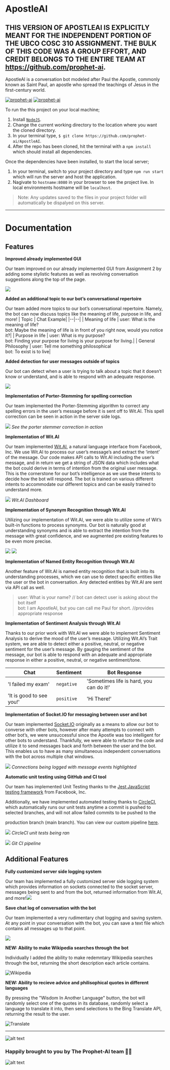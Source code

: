 # ApostleAI

## THIS VERSION OF APOSTLEAI IS EXPLICITLY MEANT FOR THE INDEPENDENT PORTION OF THE UBCO COSC 310 ASSIGNMENT. THE BULK OF THIS CODE WAS A GROUP EFFORT, AND CREDIT BELONGS TO THE ENTIRE TEAM AT https://github.com/prophet-ai.

ApostleAI is a conversation bot modeled after Paul the Apostle, commonly known as Saint Paul, an apostle who spread the teachings of Jesus in the first-century world.

[![prophet-ai](https://circleci.com/gh/prophet-ai/ApostleAI/tree/automatic-unit-testing.svg?style=shield)](https://circleci.com/gh/prophet-ai/ApostleAI)
[![prophet-ai](https://circleci.com/gh/prophet-ai/ApostleAI/tree/automatic-unit-testing.svg?style=svg)](https://circleci.com/gh/prophet-ai/ApostleAI)

To run the this project on your local machine;
1. Install [`NodeJS`](https://nodejs.org/en/download/).
2. Change the current working directory to the location where you want the cloned directory.
3. In your terminal type, `$ git clone https://github.com/prophet-ai/ApostleAI`.
5. After the repo has been cloned, hit the terminal with a `npm install` which should install all dependencies.

Once the dependencies have been installed, to start the local server;
1. In your terminal, switch to your project directory and type `npm run start` which will run the server and host the application.
2. Nagivate to `hostname:8080` in your browser to see the project live. In local environments hostname will be `localhost`.

> Note: Any updates saved to the files in your project folder will automatically be dispalyed on this server.
---
# Documentation

## Features

**Improved already implemented GUI**

Our team improved on our already implemented GUI from Assignment 2 by adding some stylistic features as well as revolving conversation suggestions along the top of the page.

**![](https://lh5.googleusercontent.com/owrMG2ecGGikl0MJm1uH4UFDpf-vaAqNDPvLOtnvqu-VfEB_dEpon4tdSdqPADqZHm1Jerwp0WGmMe1-3rKO3ZhnnGQlIxcxvqROvvfWRPlyvmTANofgPS8xc4uPpubdcsmlJnoL)**

**Added an additional topic to our bot’s conversational repertoire**

Our team added more topics to our bot’s conversational repertoire. Namely, the bot can now discuss topics like the meaning of life, purpose in life, and more!
| Topic | Chat Example|
|--|--|
| Meaning of life | user: What is the meaning of life?<br>bot: Maybe the meaning of life is in front of you right now, would you notice it?|
| Purpose in life | user: What is my purpose? <br>bot: Finding your purpose for living is your purpose for living.|
| General Philosophy | user: Tell me something philosophical <br>bot: To exist is to live|


**Added detection for user messages outside of topics**

Our bot can detect when a user is trying to talk about a topic that it doesn’t know or understand, and is able to respond with an adequate response.

**![](https://lh5.googleusercontent.com/IEIk-leTmoVvWKPtMgS_-k6L6fPL5d4kANB0rcsYMjoSQT-8zV1muMuRHffoXc957Q6fEae7cgQGAIsmcSHbXjEOXJ_ekNNHs6q917OOLgdrLjgmPX-_cFrH9DNKz5mNHkiwTzaK)**

**Implementation of Porter-Stemming for spelling correction**

Our team implemented the Porter-Stemming algorithm to correct any spelling errors in the user’s message before it is sent off to Wit.AI. This spell correction can be seen in action in the server side logs.

**![](https://lh4.googleusercontent.com/dpYPR9oocJkP4U-hotNCpqVgHP904s_ewabgJNI_HDfh4ZrUrGVMJmduXWzqLUvJ85W9yhAFRMlmJscBGePf_5BKYg3Gb3V6c4yoosZWa5HJ2jrGwmTsxFMMo75s4gBsxUI7Mnvw)**
*See the porter stemmer correction in action*

**Implementation of Wit.AI**

Our team implemented [Wit.AI](https://wit.ai/), a natural language interface from Facebook, Inc. We use Wit.AI to process our user’s message’s and extract the ‘intent’ of the message. Our code makes API calls to Wit.AI including the user’s message, and in return we get a string of JSON data which includes what the bot could derive in terms of intention from the original user message. This is the cornerstone for our bot’s intelligence as we use these intents to decide how the bot will respond. The bot is trained on various different intents to accommodate our different topics and can be easily trained to understand more.

**![](https://lh3.googleusercontent.com/VTElfTCfeHmNmJTxaSjO2zPvJyQlntps6OyYU59zvtRn3gqPbwnUa5CpET7-N2ua5bleIjQaPkwuhO7XV7xNq3tsD4EgB_mpF-1AVBvTZSyvgPAo_bSsrguhF8qqvze6yt8D9EzN)**
*Wit.AI Dashboard*

**Implementation of Synonym Recognition through Wit.AI**

Utilizing our implementation of Wit.AI, we were able to utilize some of Wit’s built-in functions to process synonyms. Our bot is naturally good at understanding synonyms and is able to extract the intention from the message with great confidence, and we augmented pre existing features to be even more precise.

**![](https://i.imgur.com/2bHBz6o.png)**
**![](https://i.imgur.com/1ymTNhj.png)**

**Implementation of Named Entity Recognition through Wit.AI**

Another feature of Wit.AI is named entity recognition that is built into its understanding processes, which we can use to detect specific entities like the user or the bot in conversation. Any detected entities by Wit.AI are sent via API call as well.

> user: What is your name? // bot can detect user is asking about the bot itself<br>bot: I am ApostleAI, but you can call me Paul for short. //provides appropriate response

**Implementation of Sentiment Analysis through Wit.AI**

Thanks to our prior work with Wit.AI we were able to implement Sentiment Analysis to derive the mood of the user’s message. Utilizing Wit.AI’s Trait system, we are able to detect either a positive, neutral, or negative sentiment for the user’s message. By gauging the sentiment of the message, our bot is able to respond with an adequate and appropriate response in either a positive, neutral, or negative sentiment/tone.

| Chat | Sentiment | Bot Response |
|--|--|--|
| 'I failed my exam' | `negative` | 'Sometimes life is hard, you can do it!' |
| 'It is good to see you!' | `positive` | 'Hi There!' |

**Implementation of Socket.IO for messaging between user and bot**

Our team implemented [Socket.IO](https://socket.io/)  originally as a means to allow our bot to converse with other bots, however after many attempts to connect with other bot’s, we were unsuccessful since the Apostle was too intelligent for other bots to understand. Thankfully, we were able to refactor the code and utilize it to send messages back and forth between the user and the bot. This enables us to have as many simultaneous independent conversations with the bot across multiple chat windows.

**![](https://lh4.googleusercontent.com/0RkTdH7Nhwq8BJGWMcr15IP8gLJOgtBjfIaspZCxBdwxf8B8bExs4nou79Fq_IbCrbidPUC3WTKx2THpDZAt7m4EqNm1R1r8i-lesZ0d3gpgEpr8tKJf1timZ6YzzYlEdEgf-EvK)**
*Connections being logged with message events highlighted*

**Automatic unit testing using GitHub and CI tool**

Our team has implemented Unit Testing thanks to the [Jest JavaScript testing framework](https://jestjs.io/) from Facebook, Inc.

Additionally, we have implemented automated testing thanks to [CircleCI](https://circleci.com/), which automatically runs our unit tests anytime a commit is pushed to selected branches, and will not allow failed commits to be pushed to the

production branch (main branch). You can view our custom pipeline [here](https://circleci.com/gh/prophet-ai/ApostleAI).

**![](https://lh5.googleusercontent.com/yQaNyIrPnc62JMhoNEZEctFg-kTWhO6lFOcn740OtgNsRTRTawcjnVjjX75B8inWT4rzCjcSMIFfQeSho53QcDjjV6AZYB-CpVwcnTHVqhr9insUsTaA-jbpb1GLfGAYdEi_BS6M)**
*CircleCI unit tests being ran*

**![](https://lh3.googleusercontent.com/qhMO6-To__m17XlMVUlCNV_nAFdZ0upmRNtObRQ5kcgsMan262JB7D1xmN8WEERlMYrU34ZVIh9BhtOTv0GPB0Or5SaxsWMjSoDTOlGsmcWPIC_k8aobPQcv_SjbeusqOL14klPA)**
*Git CI pipeline*

## Additional Features

**Fully customized server side logging system**

Our team has implemented a fully customized server side logging system which provides information on sockets connected to the socket server, messages being sent to and from the bot, returned information from Wit.AI, and more!![](https://lh5.googleusercontent.com/NzIr3kIehRWijiT-Ef88v6c_JrCUToUqGyivcf5y0HRCFWHDRWmVPC0hHY95toCAYVNmOfsYL8m0gSyX4zi_YwL_5F_dFQYxFXCVKbZdxaAphsahkB7_abfVSLBo3zKga7e2yTEx)

**Save chat log of conversation with the bot**

Our team implemented a very rudimentary chat logging and saving system. At any point in your conversation with the bot, you can save a text file which contains all messages up to that point.

**![](https://lh3.googleusercontent.com/TywCPETfChpX_gzTwyKqUa4Wkhs9dA0O_dmgkluhGnZdHHNlzfXDp-I7wh7RUewHuiJAAC6P2OXkhE9FY3Gyu1pA9BDkk4Oh97npcJDo_bFU3I5P3rxfZYZxPrLIYp7Fsj-9qCVA)**

**NEW: Ability to make Wikipedia searches through the bot**

Individually I added the ability to make redemntary Wikipedia searches through the bot, returning the short description each article contains.

![Wikipedia](https://github.com/Time-Vault/ApostleAI/blob/main/public/assets/Screenshot%20(6).png)

**NEW: Ability to recieve advice and philisophical quotes in different languages**

By pressing the "Wisdom In Another Language" button, the bot will randomly select one of the quotes in its database, randomly select a language to translate it into, then send selections to the Bing Translate API, returning the result to the user.

![Translate](https://github.com/Time-Vault/ApostleAI/blob/main/public/assets/Screenshot%20(5).png)

---
![alt text](https://upload.wikimedia.org/wikipedia/commons/thumb/6/67/The_Predication_of_Saint_Paul_LACMA_M.2000.179.24.jpg/800px-The_Predication_of_Saint_Paul_LACMA_M.2000.179.24.jpg)

### Happily brought to you by The Prophet-AI team 👁⃤
![alt text](https://avatars.githubusercontent.com/u/78770750?s=200&v=4)

